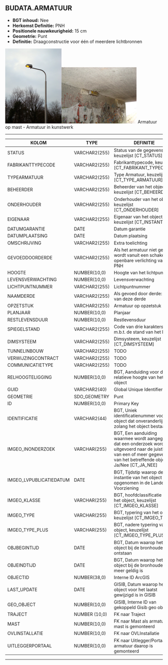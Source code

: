 ﻿## BUDATA.ARMATUUR


* __BGT inhoud:__ Nee
* __Herkomst Definitie:__ PNH
* __Positionele nauwkeurigheid:__ 15 cm
* __Geometrie:__ Punt
* __Definitie:__  Draagconstructie voor één of meerdere lichtbronnen




![Armatuur op mast](armatuur_1.png)![Armatuur in kunstwerk](armatuur_2.png)
Armatuur op mast - Armatuur in kunstwerk

***

|KOLOM                               |TYPE              |DEFINITIE|
|------                              |----              |-----    |
|STATUS                              |VARCHAR2(255)     |Status van de gegevens, keuzelijst [CT_STATUS]|
|FABRIKANTTYPECODE                   |VARCHAR2(255)     |Fabrikanttypecode, keuzelijst [CT_FABRIKANT_TYPECODE]|
|TYPEARMATUUR                        |VARCHAR2(255)     |Type Armatuur, keuzelijst [CT_TYPE_ARMATUUR]|
|BEHEERDER                           |VARCHAR2(255)     |Beheerder van het object, keuzelijst [CT_BEHEERDER]|
|ONDERHOUDER                         |VARCHAR2(255)     |Onderhouder van het object, keuzelijst [CT_ONDERHOUDER]|
|EIGENAAR                            |VARCHAR2(255)     |Eigenaar van het object, keuzelijst [CT_INSTANTIE]|
|DATUMGARANTIE                       |DATE              |Datum garantie|
|DATUMPLAATSING                      |DATE              |Datum plaatsing|
|OMSCHRIJVING                        |VARCHAR2(255)     |Extra toelichting|
|GEVOEDDOORDERDE                     |VARCHAR2(255)     |Als het armatuur niet gevoed wordt vanuit een schakelkast openbare verlichting van PNH|
|HOOGTE                              |NUMBER(10,0)      |Hoogte van het lichtpunt (m)|
|LEVENSVERWACHTING                   |NUMBER(10,0)      |Levensverwachting|
|LICHTPUNTNUMMER                     |VARCHAR2(255)     |Lichtpuntnummer|
|NAAMDERDE                           |VARCHAR2(255)     |Als gevoed door derde: naam van deze derde|
|OPZETSTUK                           |VARCHAR2(255)     |Armatuur op opzetstuk|
|PLANJAAR                            |NUMBER(10,0)      |Planjaar|
|RESTLEVENSDUUR                      |NUMBER(10,0)      |Restlevensduur|
|SPIEGELSTAND                        |VARCHAR2(255)     |Code van drie karakters m.b.t. de stand van het licht|
|DIMSYSTEEM                          |VARCHAR2(255)     |Dimsysteem, keuzelijst [CT_DIMSYSTEEM]|
|TUNNELINBOUW                        |VARCHAR2(255)     |TODO|
|VERWIJZINGCONTRACT                  |VARCHAR2(255)     |TODO|
|COMMUNICATIETYPE                    |VARCHAR2(255)     |TODO|
|RELHOOGTELIGGING                    |NUMBER(10,0)      |BGT, Aanduiding voor de relatieve hoogte van het object|
|GUID                                |VARCHAR2(40)      |Global Unique Identifier|
|GEOMETRIE                           |SDO_GEOMETRY      |Punt|
|ID                                  |NUMBER(10,0)      |Primary Key|
|IDENTIFICATIE                       |VARCHAR2(44)      |BGT, Uniek identificatienummer voor het object dat onveranderlijk is zolang het object bestaat|
|IMGEO_INONDERZOEK                         |VARCHAR(255)           |BGT, Een aanduiding waarmee wordt aangegeven dat een onderzoek wordt uitgevoerd naar de juistheid van een of meer gegevens van het betreffende object: Ja/Nee [CT_JA_NEE] |
|IMGEO_LVPUBLICATIEDATUM             |DATE              |BGT, Tijdstip waarop deze instantie van het object is opgenomen in de Landelijke Voorziening|
|IMGEO_KLASSE                        |VARCHAR(255)      |BGT, hoofdclassificatie van het object, keuzelijst [CT_IMGEO_KLASSE]|
|IMGEO_TYPE                          |VARCHAR(255)      |BGT, typering van het object, keuzelijst [CT_IMGEO_TYPE] |
|IMGEO_TYPE_PLUS                     |VARCHAR(255)      |BGT, nadere typering van het object, keuzelijst [CT_IMGEO_TYPE_PLUS]|
|OBJBEGINTIJD                        |DATE              |BGT, Datum waarop het object bij de bronhouder is ontstaan|
|OBJEINDTIJD                         |DATE              |BGT, Datum waarop het object bij de bronhouder niet meer geldig is|
|OBJECTID                            |NUMBER(38,0)      |Interne ID ArcGIS|
|LAST_UPDATE                         |DATE              |GISIB, Datum waarop het object voor het laatst gewijzigd is in GISIB|
|GEO_OBJECT                          |NUMBER(10,0)      |GISIB, Interne ID van gekoppeld Gisib geo object|
|TRAJECT                             |NUMBER (10,0)     |FK naar Traject|
|MAST                                |NUMBER(10,0)      |FK naar Mast als armatuur op mast is gemonteerd|
|OVLINSTALLATIE                      |NUMBER(10,0)      |FK naar OVLInstallatie|
|UITLEGGERPORTAAL                    |NUMBER(10,0)      |FK naar Uitlegger/Portaal als armatuur daarop is gemonteerd|

***

